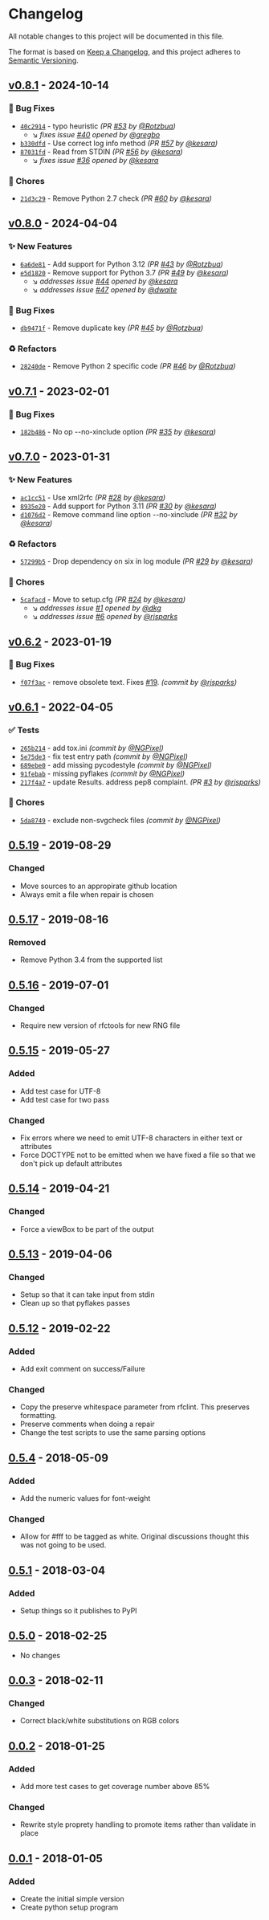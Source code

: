 # Changelog

All notable changes to this project will be documented in this file.

The format is based on [Keep a Changelog](https://keepachangelog.com/en/1.0.0/),
and this project adheres to [Semantic Versioning](https://semver.org/spec/v2.0.0.html).

## [v0.8.1] - 2024-10-14
### :bug: Bug Fixes
- [`40c2914`](https://github.com/ietf-tools/svgcheck/commit/40c2914c688de757b9e72560920dfd890ff0f8f9) - typo heuristic *(PR [#53](https://github.com/ietf-tools/svgcheck/pull/53) by [@Rotzbua](https://github.com/Rotzbua))*
  - :arrow_lower_right: *fixes issue [#40](https://github.com/ietf-tools/svgcheck/issues/40) opened by [@gregbo](https://github.com/gregbo)*
- [`b330dfd`](https://github.com/ietf-tools/svgcheck/commit/b330dfdee391be0d757dcc7f426054fe875002b9) - Use correct log info method *(PR [#57](https://github.com/ietf-tools/svgcheck/pull/57) by [@kesara](https://github.com/kesara))*
- [`87031fd`](https://github.com/ietf-tools/svgcheck/commit/87031fdd73ec64a3b94e3a8a9e0bb928cc6a68ad) - Read from STDIN *(PR [#56](https://github.com/ietf-tools/svgcheck/pull/56) by [@kesara](https://github.com/kesara))*
  - :arrow_lower_right: *fixes issue [#36](https://github.com/ietf-tools/svgcheck/issues/36) opened by [@kesara](https://github.com/kesara)*

### :wrench: Chores
- [`21d3c29`](https://github.com/ietf-tools/svgcheck/commit/21d3c29bb9ed0d288c1f4957c5104560b18f7e00) - Remove Python 2.7 check *(PR [#60](https://github.com/ietf-tools/svgcheck/pull/60) by [@kesara](https://github.com/kesara))*


## [v0.8.0] - 2024-04-04
### :sparkles: New Features
- [`6a6de81`](https://github.com/ietf-tools/svgcheck/commit/6a6de81112b2a2cf2056046d0283b9ee5ba4ed75) - Add support for Python 3.12 *(PR [#43](https://github.com/ietf-tools/svgcheck/pull/43) by [@Rotzbua](https://github.com/Rotzbua))*
- [`e5d1820`](https://github.com/ietf-tools/svgcheck/commit/e5d1820cf7428d0744b201cda8a2a1ef52a03676) - Remove support for Python 3.7 *(PR [#49](https://github.com/ietf-tools/svgcheck/pull/49) by [@kesara](https://github.com/kesara))*
  - :arrow_lower_right: *addresses issue [#44](https://github.com/ietf-tools/svgcheck/issues/44) opened by [@kesara](https://github.com/kesara)*
  - :arrow_lower_right: *addresses issue [#47](https://github.com/ietf-tools/svgcheck/issues/47) opened by [@dwaite](https://github.com/dwaite)*

### :bug: Bug Fixes
- [`db9471f`](https://github.com/ietf-tools/svgcheck/commit/db9471feedbe4484a900bba1a5d160c8346b5be5) - Remove duplicate key *(PR [#45](https://github.com/ietf-tools/svgcheck/pull/45) by [@Rotzbua](https://github.com/Rotzbua))*

### :recycle: Refactors
- [`28240de`](https://github.com/ietf-tools/svgcheck/commit/28240deb91fec21739392e892dde240eabda59f5) - Remove Python 2 specific code *(PR [#46](https://github.com/ietf-tools/svgcheck/pull/46) by [@Rotzbua](https://github.com/Rotzbua))*


## [v0.7.1] - 2023-02-01
### :bug: Bug Fixes
- [`182b486`](https://github.com/ietf-tools/svgcheck/commit/182b486d86cb98561d34bda2050e53a5dba34400) - No op --no-xinclude option *(PR [#35](https://github.com/ietf-tools/svgcheck/pull/35) by [@kesara](https://github.com/kesara))*


## [v0.7.0] - 2023-01-31
### :sparkles: New Features
- [`ac1cc51`](https://github.com/ietf-tools/svgcheck/commit/ac1cc516f29da1495dfa10e4cfed0b7f720363be) - Use xml2rfc *(PR [#28](https://github.com/ietf-tools/svgcheck/pull/28) by [@kesara](https://github.com/kesara))*
- [`8935e20`](https://github.com/ietf-tools/svgcheck/commit/8935e206769cfe158247c935120271190c27d17a) - Add support for Python 3.11 *(PR [#30](https://github.com/ietf-tools/svgcheck/pull/30) by [@kesara](https://github.com/kesara))*
- [`d1076d2`](https://github.com/ietf-tools/svgcheck/commit/d1076d2ec1a4f73e9992f23d942b38730c7f56a2) - Remove command line option --no-xinclude *(PR [#32](https://github.com/ietf-tools/svgcheck/pull/32) by [@kesara](https://github.com/kesara))*

### :recycle: Refactors
- [`57299b5`](https://github.com/ietf-tools/svgcheck/commit/57299b5873f1a61b3288987ab673611d6f7e562c) - Drop dependency on six in log module *(PR [#29](https://github.com/ietf-tools/svgcheck/pull/29) by [@kesara](https://github.com/kesara))*

### :wrench: Chores
- [`5cafacd`](https://github.com/ietf-tools/svgcheck/commit/5cafacdc47df0128199938aee848c941162b9b13) - Move to setup.cfg *(PR [#24](https://github.com/ietf-tools/svgcheck/pull/24) by [@kesara](https://github.com/kesara))*
  - :arrow_lower_right: *addresses issue [#1](undefined) opened by [@dkg](https://github.com/dkg)*
  - :arrow_lower_right: *addresses issue [#6](undefined) opened by [@rjsparks](https://github.com/rjsparks)*


## [v0.6.2] - 2023-01-19
### :bug: Bug Fixes
- [`f07f3ac`](https://github.com/ietf-tools/svgcheck/commit/f07f3aca8f051641f5e50c79a2f9c21a84f4b35b) - remove obsolete text. Fixes [#19](https://github.com/ietf-tools/svgcheck/pull/19). *(commit by [@rjsparks](https://github.com/rjsparks))*


## [v0.6.1] - 2022-04-05
### :white_check_mark: Tests
- [`265b214`](https://github.com/ietf-tools/svgcheck/commit/265b2147961b1adafaded13be8f154bd2354357a) - add tox.ini *(commit by [@NGPixel](https://github.com/NGPixel))*
- [`5e75de3`](https://github.com/ietf-tools/svgcheck/commit/5e75de35d4122a450884dd1f97212bd22f56febb) - fix test entry path *(commit by [@NGPixel](https://github.com/NGPixel))*
- [`689ebe0`](https://github.com/ietf-tools/svgcheck/commit/689ebe07be31edfa5dd4cb164e86cf0526713f81) - add missing pycodestyle *(commit by [@NGPixel](https://github.com/NGPixel))*
- [`91febab`](https://github.com/ietf-tools/svgcheck/commit/91febab5098d70da944233f62590338131ed75f7) - missing pyflakes *(commit by [@NGPixel](https://github.com/NGPixel))*
- [`217f4a7`](https://github.com/ietf-tools/svgcheck/commit/217f4a7e29a8d1df6c735ba78a2d87be3b8c2874) - update Results. address pep8 complaint. *(PR [#3](https://github.com/ietf-tools/svgcheck/pull/3) by [@rjsparks](https://github.com/rjsparks))*

### :wrench: Chores
- [`5da8749`](https://github.com/ietf-tools/svgcheck/commit/5da8749f0505065634d1d1ada9921e86bda6464f) - exclude non-svgcheck files *(commit by [@NGPixel](https://github.com/NGPixel))*


## [0.5.19] - 2019-08-29

### Changed
- Move sources to an appropirate github location
- Always emit a file when repair is chosen

## [0.5.17] - 2019-08-16

### Removed
- Remove Python 3.4 from the supported list

## [0.5.16] - 2019-07-01

### Changed

- Require new version of rfctools for new RNG file

## [0.5.15] - 2019-05-27

### Added

- Add test case for UTF-8
- Add test case for two pass

### Changed

- Fix errors where we need to emit UTF-8 characters in either text or attributes
- Force DOCTYPE not to be emitted when we have fixed a file so that we don't pick up default attributes

## [0.5.14] - 2019-04-21

### Changed

- Force a viewBox to be part of the output

## [0.5.13] - 2019-04-06

### Changed

- Setup so that it can take input from stdin
- Clean up so that pyflakes passes

## [0.5.12] - 2019-02-22

### Added

- Add exit comment on success/Failure

### Changed

- Copy the preserve whitespace parameter from rfclint. This preserves formatting.
- Preserve comments when doing a repair
- Change the test scripts to use the same parsing options

## [0.5.4] - 2018-05-09

### Added

- Add the numeric values for font-weight

### Changed

- Allow for #fff to be tagged as white. Original discussions thought this was not going to be used.

## [0.5.1] - 2018-03-04

### Added

- Setup things so it publishes to PyPI

## [0.5.0] - 2018-02-25

- No changes

## [0.0.3] - 2018-02-11

### Changed

- Correct black/white substitutions on RGB colors

## [0.0.2] - 2018-01-25

### Added

- Add more test cases to get coverage number above 85%

### Changed

- Rewrite style proprety handling to promote items rather than validate in place

## [0.0.1] - 2018-01-05

### Added

- Create the initial simple version
- Create python setup program

[0.5.19]: https://github.com/ietf-tools/rfc2html/compare/0.5.17...0.5.19
[0.5.17]: https://github.com/ietf-tools/rfc2html/compare/0.5.16...0.5.17
[0.5.16]: https://github.com/ietf-tools/rfc2html/compare/0.5.15...0.5.16
[0.5.15]: https://github.com/ietf-tools/rfc2html/compare/0.5.14...0.5.15
[0.5.14]: https://github.com/ietf-tools/rfc2html/compare/0.5.13...0.5.14
[0.5.13]: https://github.com/ietf-tools/rfc2html/compare/0.5.12...0.5.13
[0.5.12]: https://github.com/ietf-tools/rfc2html/compare/0.5.4...0.5.12
[0.5.4]: https://github.com/ietf-tools/rfc2html/compare/0.5.1...0.5.4
[0.5.1]: https://github.com/ietf-tools/rfc2html/compare/0.5.0...0.5.1
[0.5.0]: https://github.com/ietf-tools/rfc2html/compare/0.0.3...0.5.0
[0.0.3]: https://github.com/ietf-tools/rfc2html/compare/0.0.2...0.0.3
[0.0.2]: https://github.com/ietf-tools/rfc2html/compare/0.0.1...0.0.2
[0.0.1]: https://github.com/ietf-tools/rfc2html/releases/tag/0.0.1

[v0.6.1]: https://github.com/ietf-tools/svgcheck/compare/0.6.0...v0.6.1
[v0.6.2]: https://github.com/ietf-tools/svgcheck/compare/v0.6.1...v0.6.2
[v0.7.0]: https://github.com/ietf-tools/svgcheck/compare/v0.6.2...v0.7.0
[v0.7.1]: https://github.com/ietf-tools/svgcheck/compare/v0.7.0...v0.7.1
[v0.8.0]: https://github.com/ietf-tools/svgcheck/compare/v0.7.1...v0.8.0
[v0.8.1]: https://github.com/ietf-tools/svgcheck/compare/v0.8.0...v0.8.1
